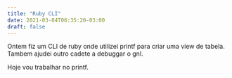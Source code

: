```yaml
---
title: "Ruby CLI"
date: 2021-03-04T06:35:20-03:00
draft: false
---
```


Ontem fiz um CLI de ruby onde utilizei printf para criar uma view de tabela. Tambem ajudei outro cadete a debuggar o gnl.

Hoje vou trabalhar no printf.
